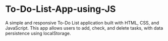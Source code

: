 # To-Do-List-App-using-JS
A simple and responsive To-Do List application built with HTML, CSS, and JavaScript. This app allows users to add, check, and delete tasks, with data persistence using localStorage.
